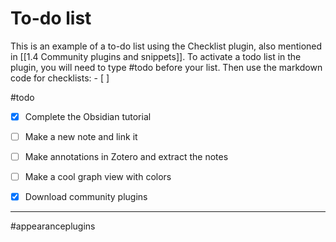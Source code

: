 # To-do list

This is an example of a to-do list using the Checklist plugin, also mentioned in [[1.4 Community plugins and snippets]]. To activate a todo list in the plugin, you will need to type #todo before your list. Then use the markdown code for checklists: - [ ]

#todo
- [x] Complete the Obsidian tutorial
- [ ] Make a new note and link it
- [ ] Make annotations in Zotero and extract the notes
- [ ] Make a cool graph view with colors
- [x] Download community plugins




---
#appearanceplugins 
